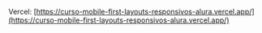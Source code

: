 Vercel: [https://curso-mobile-first-layouts-responsivos-alura.vercel.app/](https://curso-mobile-first-layouts-responsivos-alura.vercel.app/)
